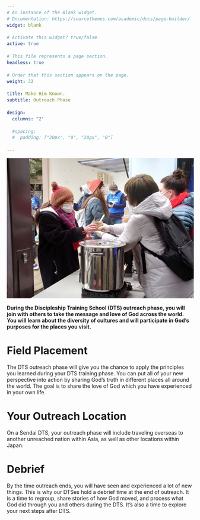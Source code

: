 ```yaml
---
# An instance of the Blank widget.
# Documentation: https://sourcethemes.com/academic/docs/page-builder/
widget: blank

# Activate this widget? true/false
active: true

# This file represents a page section.
headless: true

# Order that this section appears on the page.
weight: 32

title: Make Him Known.
subtitle: Outreach Phase

design:
  columns: "2"

  #spacing:
  #  padding: ["20px", "0", "20px", "0"]

---
```


![Outreach](outreach.JPG)

**During the Discipleship Training School (DTS) outreach phase, you will join with others to take the message and love of God across the world. You will learn about the diversity of cultures and will participate in God’s purposes for the places you visit.**

# Field Placement

The DTS outreach phase will give you the chance to apply the principles you learned during your DTS training phase. You can put all of your new perspective into action by sharing God’s truth in different places all around the world. The goal is to share the love of God which you have experienced in your own life.

# Your Outreach Location

On a Sendai DTS, your outreach phase will include traveling overseas to another unreached nation within Asia, as well as other locations within Japan.

# Debrief

By the time outreach ends, you will have seen and experienced a lot of new things. This is why our DTSes hold a debrief time at the end of outreach. It is a time to regroup, share stories of how God moved, and process what God did through you and others during the DTS. It’s also a time to explore your next steps after DTS.
